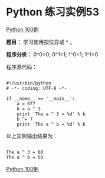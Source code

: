 Python 练习实例53
=============

 [Python 100例](python-100-examples.md)


 **题目：** 学习使用按位异或 ^ 。

 **程序分析：** 0^0=0; 0^1=1; 1^0=1; 1^1=0

 程序源代码：


```

#!/usr/bin/python
# -*- coding: UTF-8 -*-

if __name__ == '__main__':
    a = 077
    b = a ^ 3
    print 'The a ^ 3 = %d' % b
    b ^= 7
    print 'The a ^ b = %d' % b

```

 以上实例输出结果为：


```

The a ^ 3 = 60
The a ^ b = 59

```

 [Python 100例](python-100-examples.md)
